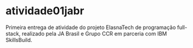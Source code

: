 # atividade01jabr
Primeira entrega de atividade do projeto ElasnaTech de programação full-stack, realizado pela JA Brasil e Grupo CCR em parceria com IBM SkillsBuild.
